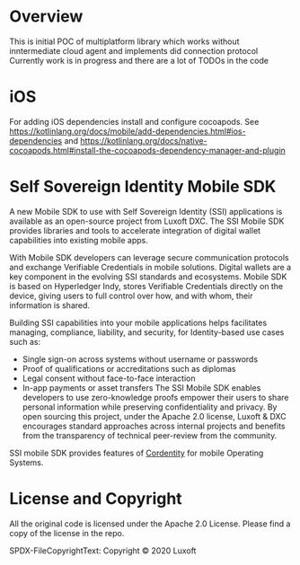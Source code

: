# Overview 
This is initial POC of multiplatform library which works without inntermediate cloud agent and implements did connection protocol
Currently work is in progress and there are a lot of TODOs in the code 

# iOS

For adding iOS dependencies install and configure cocoapods.
See https://kotlinlang.org/docs/mobile/add-dependencies.html#ios-dependencies
and https://kotlinlang.org/docs/native-cocoapods.html#install-the-cocoapods-dependency-manager-and-plugin

# Self Sovereign Identity Mobile SDK
A new Mobile SDK to use with Self Sovereign Identity (SSI) applications is available as an open-source project from Luxoft DXC. The SSI Mobile SDK provides libraries and tools to accelerate integration of digital wallet capabilities into existing mobile apps.

With Mobile SDK developers can leverage secure communication protocols and exchange Verifiable Credentials in mobile solutions.
Digital wallets are a key component in the evolving SSI standards and ecosystems. Mobile SDK is based on Hyperledger Indy, stores Verifiable Credentials directly on the device, giving users to full control over how, and with whom, their information is shared.

Building SSI capabilities into your mobile applications helps facilitates managing, compliance, liability, and security, for Identity-based use cases such as:
* Single sign-on across systems without username or passwords
* Proof of qualifications or accreditations such as diplomas
* Legal consent without face-to-face interaction
* In-app payments or asset transfers
The SSI Mobile SDK enables developers to use zero-knowledge proofs empower their users to share personal information while preserving confidentiality and privacy.
By open sourcing this project, under the Apache 2.0 license, Luxoft & DXC encourages standard approaches across internal projects and benefits from the transparency of technical peer-review from the community.

SSI mobile SDK provides features of [Cordentity](https://github.com/hyperledger-labs/cordentity) for mobile Operating Systems.

# License and Copyright
All the original code is licensed under the Apache 2.0 License. Please find a copy of the license in the repo.

SPDX-FileCopyrightText: Copyright © 2020 Luxoft

